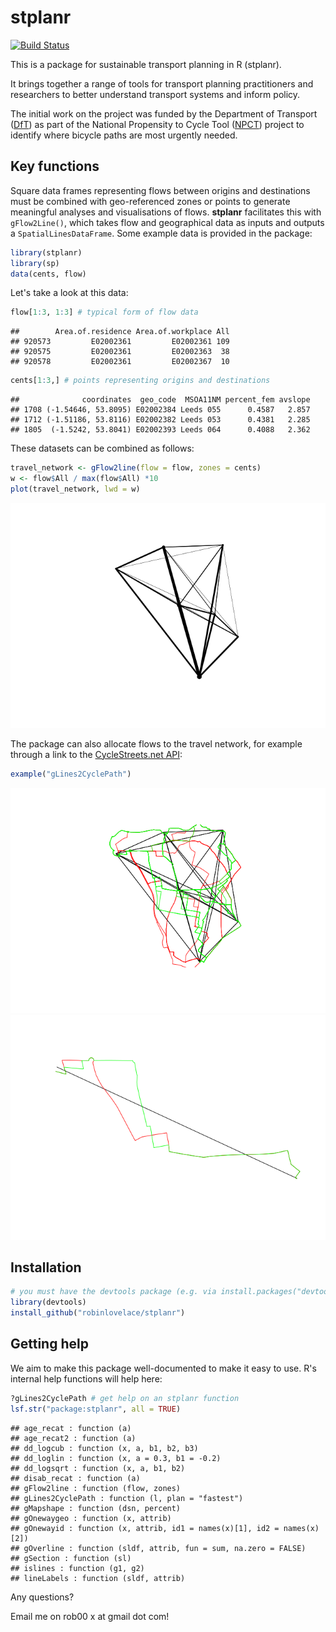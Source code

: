 # stplanr

[![Build Status](https://travis-ci.org/Robinlovelace/stplanr.svg?branch=master)](https://travis-ci.org/Robinlovelace/stplanr)




This is a package for sustainable transport planning in R (stplanr).

It brings together a range of tools for transport planning practitioners and
researchers to better understand transport systems and inform policy.

The initial work on the project was funded by the Department of Transport
([DfT](https://www.gov.uk/government/organisations/department-for-transport))
as part of the National Propensity to Cycle Tool
([NPCT](http://www.cedar.iph.cam.ac.uk/research/modelling/npct-tool/)) project to
identify where bicycle paths are most urgently needed.

## Key functions

Square data frames representing flows between origins and destinations
must be combined with geo-referenced zones or points to generate meaningful
analyses and visualisations of flows. **stplanr** facilitates this with 
`gFlow2Line()`, which takes flow and geographical data as inputs and
outputs a `SpatialLinesDataFrame`. Some example data is provided in the package:


```r
library(stplanr)
library(sp)
data(cents, flow)
```

Let's take a look at this data:


```r
flow[1:3, 1:3] # typical form of flow data
```

```
##        Area.of.residence Area.of.workplace All
## 920573         E02002361         E02002361 109
## 920575         E02002361         E02002363  38
## 920578         E02002361         E02002367  10
```

```r
cents[1:3,] # points representing origins and destinations
```

```
##              coordinates  geo_code  MSOA11NM percent_fem avslope
## 1708 (-1.54646, 53.8095) E02002384 Leeds 055      0.4587   2.857
## 1712 (-1.51186, 53.8116) E02002382 Leeds 053      0.4381   2.285
## 1805  (-1.5242, 53.8041) E02002393 Leeds 064      0.4088   2.362
```

These datasets can be combined as follows:


```r
travel_network <- gFlow2line(flow = flow, zones = cents)
w <- flow$All / max(flow$All) *10
plot(travel_network, lwd = w)
```

![](README_files/figure-html/plot1-1.png) 

The package can also allocate flows to the travel network, for example through
a link to the [CycleStreets.net API](https://www.cyclestreets.net/api/):


```r
example("gLines2CyclePath")
```

![](README_files/figure-html/plot2-1.png) ![](README_files/figure-html/plot2-2.png) 

## Installation


```r
# you must have the devtools package (e.g. via install.packages("devtools"))
library(devtools) 
install_github("robinlovelace/stplanr")
```

## Getting help

We aim to make this package well-documented to make it easy to use.
R's internal help functions will help here:


```r
?gLines2CyclePath # get help on an stplanr function
lsf.str("package:stplanr", all = TRUE)
```

```
## age_recat : function (a)  
## age_recat2 : function (a)  
## dd_logcub : function (x, a, b1, b2, b3)  
## dd_loglin : function (x, a = 0.3, b1 = -0.2)  
## dd_logsqrt : function (x, a, b1, b2)  
## disab_recat : function (a)  
## gFlow2line : function (flow, zones)  
## gLines2CyclePath : function (l, plan = "fastest")  
## gMapshape : function (dsn, percent)  
## gOnewaygeo : function (x, attrib)  
## gOnewayid : function (x, attrib, id1 = names(x)[1], id2 = names(x)[2])  
## gOverline : function (sldf, attrib, fun = sum, na.zero = FALSE)  
## gSection : function (sl)  
## islines : function (g1, g2)  
## lineLabels : function (sldf, attrib)
```

Any questions?

Email me on rob00 x at gmail dot com!




